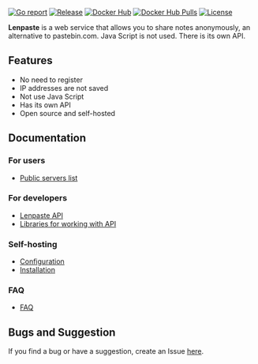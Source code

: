 [![Go report](https://goreportcard.com/badge/github.com/lcomrade/lenpaste?style=flat-square)](https://goreportcard.com/report/github.com/lcomrade/lenpaste)
[![Release](https://img.shields.io/github/v/release/lcomrade/lenpaste?style=flat-square)](https://github.com/lcomrade/lenpaste/releases/latest)
[![Docker Hub](https://img.shields.io/docker/v/lcomrade/lenpaste/stable?style=flat-square)](https://hub.docker.com/r/lcomrade/lenpaste)
[![Docker Hub Pulls](https://img.shields.io/docker/pulls/lcomrade/lenpaste?style=flat-square)](https://hub.docker.com/r/lcomrade/lenpaste)
[![License](https://img.shields.io/github/license/lcomrade/lenpaste?style=flat-square)](https://github.com/lcomrade/lenpaste/blob/main/LICENSE)

**Lenpaste** is a web service that allows you to share notes anonymously, an alternative to pastebin.com.
Java Script is not used.
There is its own API.

## Features
- No need to register
- IP addresses are not saved
- Not use Java Script
- Has its own API
- Open source and self-hosted

## Documentation
### For users
- [Public servers list](https://github.com/lcomrade/lenpaste/blob/main/docs/public_servers.md)

### For developers
- [Lenpaste API](https://github.com/lcomrade/lenpaste/blob/main/docs/devs/api.md)
- [Libraries for working with API](https://github.com/lcomrade/lenpaste/blob/main/docs/devs/libs.md)

### Self-hosting
- [Configuration](https://github.com/lcomrade/lenpaste/blob/main/docs/self-hosting/config.md)
- [Installation](https://github.com/lcomrade/lenpaste/blob/main/docs/self-hosting/install.md)

### FAQ
- [FAQ](https://github.com/lcomrade/lenpaste/blob/main/docs/faq.md)

## Bugs and Suggestion
If you find a bug or have a suggestion, create an Issue [here](https://github.com/lcomrade/lenpaste/issues).
